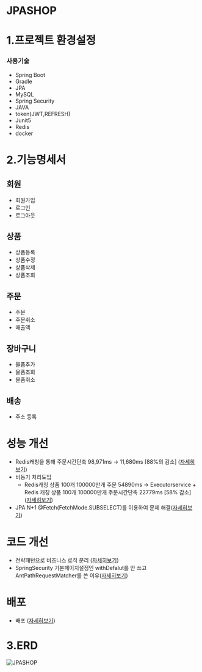 # JPASHOP
# 1.프로젝트 환경설정

### 사용기술

* Spring Boot
* Gradle
* JPA
* MySQL
* Spring Security
* JAVA
* token(JWT,REFRESH)
* Junit5
* Redis
* docker


# 2.기능명세서

## 회원
* 회원가입
* 로그인
* 로그아웃

## 상품
* 상품등록
* 상품수정
* 상품삭제
* 상품조회

## 주문
* 주문
* 주문취소
* 매출액

## 장바구니
* 물품추가
* 물품조회
* 물품취소

## 배송
* 주소 등록

# 성능 개선
* Redis캐칭을 통해 주문시간단축 98,971ms -> 11,680ms [88%의 감소] ([자세히보기](https://boudle.tistory.com/30)) 
* 비동기 처리도입 
  - Redis캐칭 상품 100개 100000만개 주문 54890ms ->
    Executorservice + Redis 캐칭 상품 100개 100000만개 주문시간단축 22779ms [58% 감소] ([자세히보기](https://boudle.tistory.com/33))
* JPA N+1 @Fetch(FetchMode.SUBSELECT)를 이용하여 문제 해결([자세히보기](https://boudle.tistory.com/35))

# 코드 개선
* 전략패턴으로 비즈니스 로직 분리 ([자세히보기](https://boudle.tistory.com/36))
* SpringSecurity 기본페이지설정인 withDefalut를 안 쓰고 AntPathRequestMatcher를 쓴 이유([자세히보기](https://boudle.tistory.com/38))

# 배포
* 배포 ([자세히보기](https://boudle.tistory.com/37))


# 3.ERD

![JPASHOP](https://github.com/user-attachments/assets/6907a952-8944-49a7-9a53-969d70d5565e)



